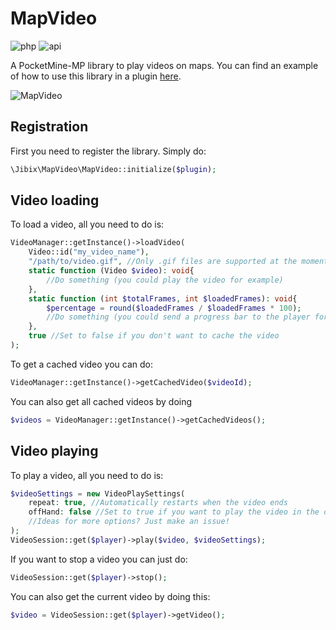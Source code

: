 # MapVideo

![php](https://img.shields.io/badge/php-8.1-informational)
![api](https://img.shields.io/badge/pocketmine-5.0-informational)

A PocketMine-MP library to play videos on maps.
You can find an example of how to use this library in a plugin [here](https://J1b1x/MapVideoExample).

![MapVideo](https://github.com/J1b1x/MapVideo/assets/64813399/b2cb44cd-cdcf-4945-b8a8-f6584377d5a6)

## Registration
First you need to register the library. Simply do:
```php
\Jibix\MapVideo\MapVideo::initialize($plugin);
```

## Video loading
To load a video, all you need to do is:
```php
VideoManager::getInstance()->loadVideo(
    Video::id("my_video_name"),
    "/path/to/video.gif", //Only .gif files are supported at the moment
    static function (Video $video): void{
        //Do something (you could play the video for example)
    },
    static function (int $totalFrames, int $loadedFrames): void{
        $percentage = round($loadedFrames / $loadedFrames * 100);
        //Do something (you could send a progress bar to the player for example, since this is called in the main thread)
    },
    true //Set to false if you don't want to cache the video
);
```
To get a cached video you can do:
```php
VideoManager::getInstance()->getCachedVideo($videoId);
```
You can also get all cached videos by doing
```php
$videos = VideoManager::getInstance()->getCachedVideos();
```

## Video playing
To play a video, all you need to do is:
```php
$videoSettings = new VideoPlaySettings(
    repeat: true, //Automatically restarts when the video ends
    offHand: false //Set to true if you want to play the video in the off-hand
    //Ideas for more options? Just make an issue!
);
VideoSession::get($player)->play($video, $videoSettings);
```
If you want to stop a video you can just do:
```php
VideoSession::get($player)->stop();
```
You can also get the current video by doing this:
```php
$video = VideoSession::get($player)->getVideo();
```
